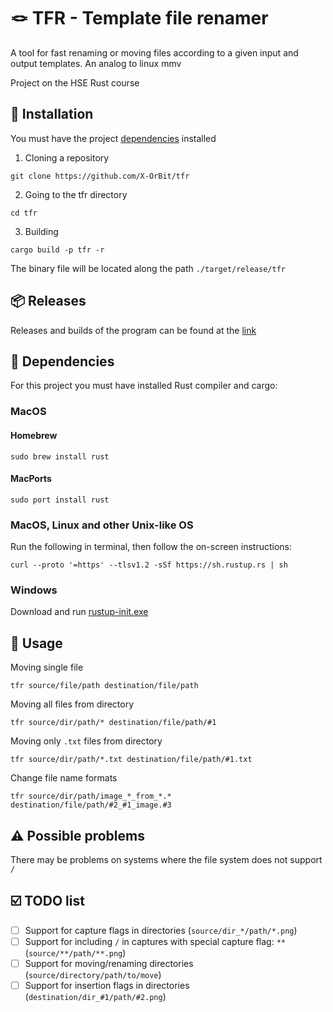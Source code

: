# 🪢 TFR - Template file renamer

A tool for fast renaming or moving files according to a given input and output templates. An analog to linux mmv

Project on the HSE Rust course

## 🔧 Installation

You must have the project [dependencies](#-dependencies) installed

1. Cloning a repository

```shell
git clone https://github.com/X-OrBit/tfr
```

2. Going to the tfr directory

```shell
cd tfr
```

3. Building

```shell
cargo build -p tfr -r
```

The binary file will be located along the path `./target/release/tfr`

## 📦 Releases

Releases and builds of the program can be found at the [link](https://github.com/X-OrBit/tfr/releases)

## 👔 Dependencies

For this project you must have installed Rust compiler and cargo:

### MacOS

#### Homebrew
```shell
sudo brew install rust
```

#### MacPorts
```shell
sudo port install rust
```

### MacOS, Linux and other Unix-like OS

Run the following in terminal, then follow the on-screen instructions:

```shell
curl --proto '=https' --tlsv1.2 -sSf https://sh.rustup.rs | sh
```

### Windows

Download and run [rustup-init.exe](https://static.rust-lang.org/rustup/dist/i686-pc-windows-gnu/rustup-init.exe)


## 🚀 Usage

Moving single file

```shell
tfr source/file/path destination/file/path
```

Moving all files from directory

```shell
tfr source/dir/path/* destination/file/path/#1
```

Moving only `.txt` files from directory
```shell
tfr source/dir/path/*.txt destination/file/path/#1.txt
```

Change file name formats
```shell
tfr source/dir/path/image_*_from_*.* destination/file/path/#2_#1_image.#3
```

## ⚠️ Possible problems

There may be problems on systems where the file system does not support `/`


## ☑️ TODO list
- [ ] Support for capture flags in directories (`source/dir_*/path/*.png`)
- [ ] Support for  including `/` in captures with special capture flag: `**` (`source/**/path/**.png`)
- [ ] Support for moving/renaming directories (`source/directory/path/to/move`)
- [ ] Support for insertion flags in directories (`destination/dir_#1/path/#2.png`)